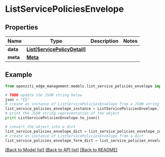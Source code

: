 # ListServicePoliciesEnvelope


## Properties
Name | Type | Description | Notes
------------ | ------------- | ------------- | -------------
**data** | [**List[ServicePolicyDetail]**](ServicePolicyDetail.md) |  | 
**meta** | [**Meta**](Meta.md) |  | 

## Example

```python
from openziti_edge_management.models.list_service_policies_envelope import ListServicePoliciesEnvelope

# TODO update the JSON string below
json = "{}"
# create an instance of ListServicePoliciesEnvelope from a JSON string
list_service_policies_envelope_instance = ListServicePoliciesEnvelope.from_json(json)
# print the JSON string representation of the object
print ListServicePoliciesEnvelope.to_json()

# convert the object into a dict
list_service_policies_envelope_dict = list_service_policies_envelope_instance.to_dict()
# create an instance of ListServicePoliciesEnvelope from a dict
list_service_policies_envelope_form_dict = list_service_policies_envelope.from_dict(list_service_policies_envelope_dict)
```
[[Back to Model list]](../README.md#documentation-for-models) [[Back to API list]](../README.md#documentation-for-api-endpoints) [[Back to README]](../README.md)


